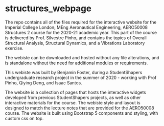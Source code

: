 # structures_webpage

The repo contains all of the files required for the interactive website for the Imperial College London, MEng Aeronautical Engineering, AERO50008 Structures 2 course for the 2020-21 academic year. This part of the course is delivered by Prof. Silvestre Pinho, and contains the topics of Overall Structural Analysis, Structural Dynamics, and a Vibrations Laboratory exercise.

The webiste can be downloaded and hosted without any file alterations, and is standalone without the need for additional modules or requirements.

This webiste was built by Benjamin Foster, during a StudentShapers undergraduate research project in the summer of 2020 - working with Prof Pinho, Qiying Deng, and Isaac Santos.

The website is a collection of pages that hosts the interactive widgets developed from previous StudentShapers projects, as well as other interactive materials for the course. The webiste style and layout is designed to match the lecture notes that are provided for the AERO50008 course. The website is built using Bootstrap 5 components and styling, with custom css on top.

